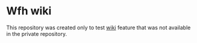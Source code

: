 # Wfh wiki

This repository was created only to test [wiki](wiki) feature that was not available in the private repository.
